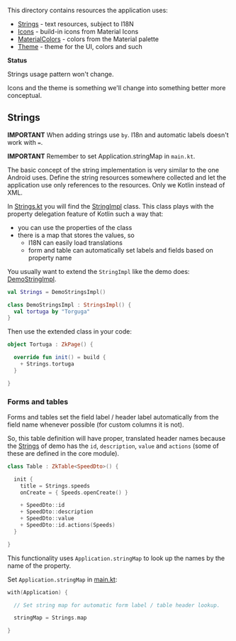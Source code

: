 This directory contains resources the application uses:

* [Strings](Strings.kt) - text resources, subject to I18N
* [Icons](Icons.kt) - build-in icons from Material Icons
* [MaterialColors](MaterialColors.kt) - colors from the Material palette
* [Theme](ZkTheme.kt) - theme for the UI, colors and such

**Status**

Strings usage pattern won't change.

Icons and the theme is something we'll change into something better more conceptual.

## Strings

**IMPORTANT** When adding strings use `by`. I18n and automatic labels doesn't work with `=`.

**IMPORTANT** Remember to set Application.stringMap in `main.kt`.

The basic concept of the string implementation is very similar to the one Android uses. Define the string resources
somewhere collected and let the application use only references to the resources. Only we Kotlin instead of XML.

In [Strings.kt](Strings.kt) you will find the [StringImpl](Strings.kt)
class. This class plays with the property delegation feature of Kotlin such a way that:

* you can use the properties of the class
* there is a map that stores the values, so
  * I18N can easily load translations
  * form and table can automatically set labels and fields based on property name

You usually want to extend the `StringImpl` like the demo does:
[DemoStringImpl](../../../../../../../../demo/src/jsMain/kotlin/zakadabar/demo/frontend/resources/Strings.kt).

```kotlin
val Strings = DemoStringsImpl()

class DemoStringsImpl : StringsImpl() {
  val tortuga by "Torguga"
}
```

Then use the extended class in your code:

```kotlin
object Tortuga : ZkPage() {

  override fun init() = build {
    + Strings.tortuga
  }

}
```

### Forms and tables

Forms and tables set the field label / header label automatically from the field name whenever possible (for custom
columns it is not).

So, this table definition will have proper, translated header names because
the [Strings](../../../../../../../../demo/src/jsMain/kotlin/zakadabar/demo/frontend/resources/Strings.kt)
of demo has the `id`, `description`, `value` and `actions` (some of these are defined in the core module).

```kotlin
class Table : ZkTable<SpeedDto>() {

  init {
    title = Strings.speeds
    onCreate = { Speeds.openCreate() }

    + SpeedDto::id
    + SpeedDto::description
    + SpeedDto::value
    + SpeedDto::id.actions(Speeds)
  }

}
```

This functionality uses `Application.stringMap` to look up the names by the name of the property.

Set `Application.stringMap` in [main.kt](../../../../../../../../demo/src/jsMain/kotlin/main.kt):

```kotlin
with(Application) {

  // Set string map for automatic form label / table header lookup.

  stringMap = Strings.map

}
```
